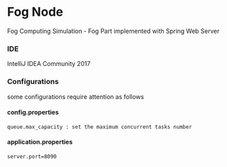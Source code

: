 # Fog Node
Fog Computing Simulation - Fog Part
implemented with Spring Web Server

### IDE
IntelliJ IDEA Community 2017

### Configurations
some configurations require attention as follows

#### config.properties
    queue.max_capacity : set the maximum concurrent tasks number 

#### application.properties
    server.port=8090
